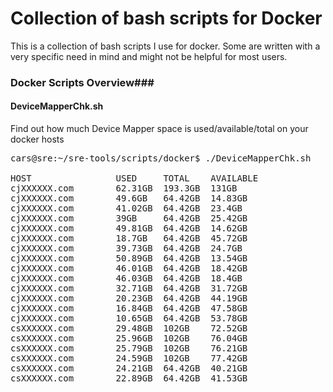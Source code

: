 # Collection of bash scripts for Docker #

This is a collection of bash scripts I use for docker. Some are written with a very specific need in mind and might not be helpful for most users.

### Docker Scripts Overview###

#### DeviceMapperChk.sh ####

Find out how much Device Mapper space is used/available/total on your docker hosts

<pre>
cars@sre:~/sre-tools/scripts/docker$ ./DeviceMapperChk.sh

HOST                USED     TOTAL    AVAILABLE
cjXXXXXX.com        62.31GB  193.3GB  131GB
cjXXXXXX.com        49.6GB   64.42GB  14.83GB
cjXXXXXX.com        41.02GB  64.42GB  23.4GB
cjXXXXXX.com        39GB     64.42GB  25.42GB
cjXXXXXX.com        49.81GB  64.42GB  14.62GB
cjXXXXXX.com        18.7GB   64.42GB  45.72GB
cjXXXXXX.com        39.73GB  64.42GB  24.7GB
cjXXXXXX.com        50.89GB  64.42GB  13.54GB
cjXXXXXX.com        46.01GB  64.42GB  18.42GB
cjXXXXXX.com        46.03GB  64.42GB  18.4GB
cjXXXXXX.com        32.71GB  64.42GB  31.72GB
cjXXXXXX.com        20.23GB  64.42GB  44.19GB
cjXXXXXX.com        16.84GB  64.42GB  47.58GB
cjXXXXXX.com        10.65GB  64.42GB  53.78GB
csXXXXXX.com        29.48GB  102GB    72.52GB
csXXXXXX.com        25.96GB  102GB    76.04GB
csXXXXXX.com        25.79GB  102GB    76.21GB
csXXXXXX.com        24.59GB  102GB    77.42GB
csXXXXXX.com        24.21GB  64.42GB  40.21GB
csXXXXXX.com        22.89GB  64.42GB  41.53GB
</pre>
